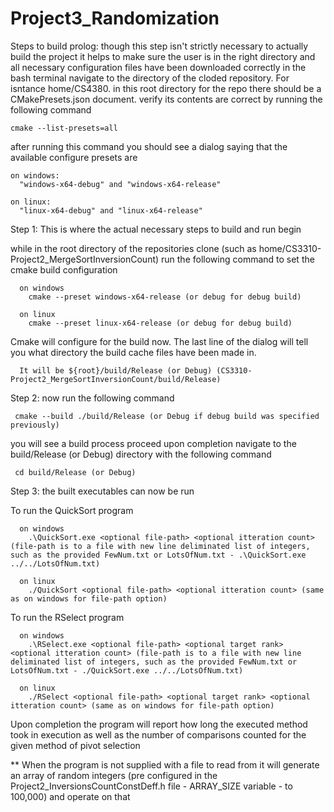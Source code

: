 # Project3_Randomization

Steps to build
prolog: though this step isn't strictly necessary to actually build the project it helps to make sure the user is in the right directory and all necessary configuration files have been downloaded correctly
  in the bash terminal navigate to the directory of the cloded repository. For isntance home/CS4380.
  in this root directory for the repo there should be a CMakePresets.json document.
  verify its contents are correct by running the following command
  
    cmake --list-presets=all

  after running this command you should see a dialog saying that the available configure presets are
  
    on windows:
      "windows-x64-debug" and "windows-x64-release"

    on linux:
      "linux-x64-debug" and "linux-x64-release"

Step 1:
  This is where the actual necessary steps to build and run begin

  while in the root directory of the repositories clone (such as home/CS3310-Project2_MergeSortInversionCount) run the following command to set the cmake build configuration
    
      on windows
        cmake --preset windows-x64-release (or debug for debug build)

      on linux
        cmake --preset linux-x64-release (or debug for debug build)

  Cmake will configure for the build now. The last line of the dialog will tell you what directory the build cache files have been made in.
      
      It will be ${root}/build/Release (or Debug) (CS3310-Project2_MergeSortInversionCount/build/Release)

 Step 2:
   now run the following command
   
     cmake --build ./build/Release (or Debug if debug build was specified previously)

   you will see a build process proceed
   upon completion navigate to the build/Release (or Debug) directory with the following command

     cd build/Release (or Debug)

 Step 3:
   the built executables can now be run

   To run the QuickSort program
    
      on windows
        .\QuickSort.exe <optional file-path> <optional itteration count> (file-path is to a file with new line deliminated list of integers, such as the provided FewNum.txt or LotsOfNum.txt - .\QuickSort.exe ../../LotsOfNum.txt)

      on linux
        ./QuickSort <optional file-path> <optional itteration count> (same as on windows for file-path option)

   To run the RSelect program
    
      on windows
        .\RSelect.exe <optional file-path> <optional target rank> <optional itteration count> (file-path is to a file with new line deliminated list of integers, such as the provided FewNum.txt or LotsOfNum.txt - ./QuickSort.exe ../../LotsOfNum.txt)

      on linux
        ./RSelect <optional file-path> <optional target rank> <optional itteration count> (same as on windows for file-path option)

  Upon completion the program will report how long the executed method took in execution as well as the number of comparisons counted for the given method of pivot selection

  ** When the program is not supplied with a file to read from it will generate an array of random integers (pre configured in the Project2_InversionsCountConstDeff.h file - ARRAY_SIZE variable - to 100,000) and operate on that
